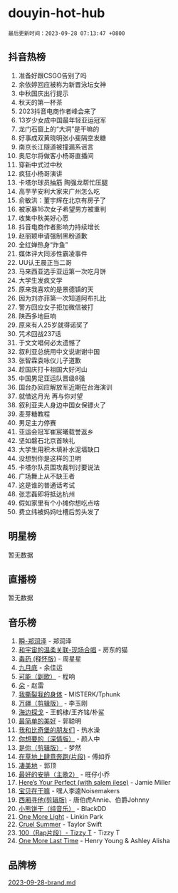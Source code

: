 # douyin-hot-hub

`最后更新时间：2023-09-28 07:13:47 +0800`

## 抖音热榜

1. 准备好跟CSGO告别了吗
1. 余依婷回应被称为新晋泳坛女神
1. 中秋国庆出行提示
1. 秋天的第一杯茶
1. 2023抖音电商作者峰会来了
1. 13岁少女成中国最年轻亚运冠军
1. 龙门石窟上的“大洞”是干嘛的
1. 好事成双黄晓明张小斐隔空发糖
1. 南京长江隧道被撞漏系谣言
1. 奥尼尔将做客小杨哥直播间
1. 穿新中式过中秋
1. 疯狂小杨哥演讲
1. 卡塔尔球员抽筋 陶强龙帮忙压腿
1. 高芋芋安利大家来广州怎么吃
1. 俞敏洪：董宇辉在北京有房子了
1. 被家暴16次女子希望男方被重判
1. 收集中秋美好心愿
1. 抖音电商作者影响力持续增长
1. 赵丽颖申请强制黑粉道歉
1. 全红婵热身“炸鱼”
1. 媒体评大同涉性霸凌事件
1. UU认王晨正当二哥
1. 马来西亚选手亚运第一次吃月饼
1. 大学生发疯文学
1. 原来我喜欢的是景德镇的天
1. 因为刘亦菲第一次知道阿布扎比
1. 警方回应女子拒加微信被打
1. 陕西多地巨响
1. 原来有人25岁就得诺奖了
1. 咒术回战237话
1. 于文文唱何必太遗憾了
1. 叙利亚总统用中文说谢谢中国
1. 张智霖袁咏仪儿子道歉
1. 趁国庆打卡祖国大好河山
1. 中国男足亚运队晋级8强
1. 国台办回应解放军近期在台海演训
1. 就借这月光 再与你对望
1. 叙利亚夫人身边中国女保镖火了
1. 麦芽糖教程
1. 男足主力停赛
1. 亚运会冠军崔宸曦载誉返乡
1. 坚如磐石北京首映礼
1. 大学生用积木填补水泥墙缺口
1. 没想到你是这样的卫明
1. 卡塔尔队员围攻裁判讨要说法
1. 广场舞上从不缺王者
1. 这是谁的普通话考试
1. 张志磊即将抵达杭州
1. 假如家里有个小摊你想吃点啥
1. 费立纬被妈妈吐槽后剪头发了

## 明星榜

暂无数据

## 直播榜

暂无数据

## 音乐榜

1. [瞬-郑润泽](https://sf3-cdn-tos.douyinstatic.com/obj/tos-cn-ve-2774/oYXHIohzvbNAzBhHgyksWpRM4bfkDsBdBDAynw) - 郑润泽
1. [和宇宙的温柔关联-现场合唱](https://sf3-cdn-tos.douyinstatic.com/obj/tos-cn-ve-2774/o0hONGDYQBgk0e5bqDeQOonVmncA6tC2nBwZLT) - 房东的猫
1. [毒药 (释怀版)](https://sf3-cdn-tos.douyinstatic.com/obj/tos-cn-ve-2774/oYILMEAzspdZBIzy4frJNB8ZHPHWAhiwowd4Ad) - 周星星
1. [九月底](https://sf6-cdn-tos.douyinstatic.com/obj/tos-cn-ve-2774/oMfewG4PDTFhF8iz3OGQ7ABH5i6fCgnMaoCbzZ) - 余佳运
1. [可能（副歌）](https://sf3-cdn-tos.douyinstatic.com/obj/tos-cn-ve-2774/cde1731888894259b333569393c2fb51) - 程响
1. [朵](https://sf6-cdn-tos.douyinstatic.com/obj/tos-cn-ve-2774/932f5bdfcd7c47b880525e92ab8a4999) - 赵雷
1. [我撕裂我的身体](https://sf6-cdn-tos.douyinstatic.com/obj/tos-cn-ve-2774/o0cWZzf7vIzpjLQBHPXwtFhMxYUvsP8AoC8EgA) - MISTERK/Tphunk
1. [万疆（剪辑版）](https://sf3-cdn-tos.douyinstatic.com/obj/tos-cn-ve-2774/ooG7oVgFlDTelKCjCsTTobQvbdtj1BBQXnfZd8) - 李玉刚
1. [海边探戈](https://sf3-cdn-tos.douyinstatic.com/obj/tos-cn-ve-2774/os9gE0VQCGqt6VQkZDyBBYvfSDY0QFe3vVmubn) - 王鹤棣/王齐铭/朴鲨
1. [最简单的美好](https://sf6-cdn-tos.douyinstatic.com/obj/tos-cn-ve-2774/a3623594908d4f208709c19c9584f981) - 郭聪明
1. [我和比奇堡的朋友们](https://sf6-cdn-tos.douyinstatic.com/obj/tos-cn-ve-2774/f0505db981ea4a6d91453a15924a82aa) - 热水澡
1. [你想要的（深情版）](https://sf6-cdn-tos.douyinstatic.com/obj/tos-cn-ve-2774/oIMnk8GFpoYUtBP39qsBLeMCDPQxxYcI4gbeZS) - 颜人中
1. [是你（剪辑版）](https://sf6-cdn-tos.douyinstatic.com/obj/tos-cn-ve-2774/46019dae783c4c969944217fe1cfafc4) - 梦然
1. [在草地上肆意奔跑(片段)](https://sf6-cdn-tos.douyinstatic.com/obj/tos-cn-ve-2774/8831d494742f45dabdfa8adb8b817259) - 傅如乔
1. [凄美地](https://sf3-cdn-tos.douyinstatic.com/obj/tos-cn-ve-2774/oshF4RgFMhmTSa4jCaHNUXI0NetFtBBQBzBZdf) - 郭顶
1. [最好的安排（主歌2）](https://sf3-cdn-tos.douyinstatic.com/obj/tos-cn-ve-2774/oMMZX1DuHpMwgoDztBmZswgQnbCeeANZxBHkFY) - 旺仔小乔
1. [Here’s Your Perfect (with salem ilese)](https://sf3-cdn-tos.douyinstatic.com/obj/tos-cn-ve-2774/076b1576c6c546598f803fe53da388a7) - Jamie Miller
1. [宝贝在干嘛](https://sf3-cdn-tos.douyinstatic.com/obj/tos-cn-ve-2774/okW4hBCfJI5B2ZEgTCtikhMW7IafzNrBQIYkpJ) - 嘿人李逵Noisemakers
1. [西厢寻他(剪辑版)](https://sf3-cdn-tos.douyinstatic.com/obj/tos-cn-ve-2774/oUsAVfAQKlRNxEv5qxvIB8o5qmIWUcXbzJKJhw) - 唐伯虎Annie、伯爵Johnny
1. [小熊饼干（纯音乐）](https://sf3-cdn-tos.douyinstatic.com/obj/tos-cn-ve-2774/c25d7893334c4ded99a2ae09f9e2a7d6) - BlackDD
1. [One More Light](https://sf3-cdn-tos.douyinstatic.com/obj/tos-cn-ve-2774/okIBCInhecoGOE5h6ZvqCBYtfXCIMQEbgkRKgD) - Linkin Park
1. [Cruel Summer](https://sf3-cdn-tos.douyinstatic.com/obj/tos-cn-ve-2774/b35ad770e6d4495abefaa493fa46b555) - Taylor Swift
1. [100（Rap片段）- Tizzy T](https://sf6-cdn-tos.douyinstatic.com/obj/tos-cn-ve-2774/f3d21de5ab834c0f9bb7443c06f73d04) - Tizzy T
1. [One More Last Time](https://sf3-cdn-tos.douyinstatic.com/obj/tos-cn-ve-2774/oAzTlo0LUAdCAIhjktsKWcLAEUKmZwGcOoB1fy) - Henry Young & Ashley Alisha

## 品牌榜

[2023-09-28-brand.md](2023-09-28-brand.md)
